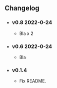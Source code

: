 ## Changelog

<!-- Version start @@ {"version": "v0.8", "release": "Bla x 2", "shouldCreateRelease": "true"} -->

- ### v0.8 2022-0-24

  - Bla x 2
  <!-- Version end -->

- ### v0.6 2022-0-24

  - Bla

- ### v0.1.4

  - Fix README.